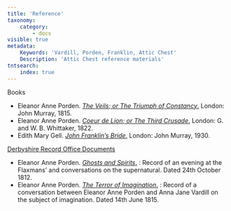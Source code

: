 ```yaml
---
title: 'Reference'
taxonomy:
    category:
        - docs
visible: true
metadata:
    Keywords: 'Vardill, Porden, Franklin, Attic Chest'
    Description: 'Attic Chest reference materials'
tntsearch:
    index: true
---
```


<span class="maroon">Books</span>

* Eleanor Anne Porden. [*The Veils; or The Triumph of Constancy*.](porden-veils) London: John Murray, 1815.
* Eleanor Anne Porden. [*Coeur de Lion; or The Third Crusade*.](porden-coeur) London: G. and W. B. Whittaker, 1822.
* Edith Mary Gell. [*John Franklin’s Bride*.](gell) London: John Murray, 1930.

[Derbyshire Record Office Documents](https://www.derbyshire.gov.uk/leisure/record-office/derbyshire-record-office.aspx) 

* Eleanor Anne Porden. [*Ghosts and Spirits*.](spirits)
: Record of an evening at the Flaxmans’ and conversations on the supernatural. Dated 24th October 1812.
* Eleanor Anne Porden. [*The Terror of Imagination*.](imagination)
: Record of a conversation between Eleanor Anne Porden and Anna Jane Vardill on the subject of imagination. Dated 14th June 1815.